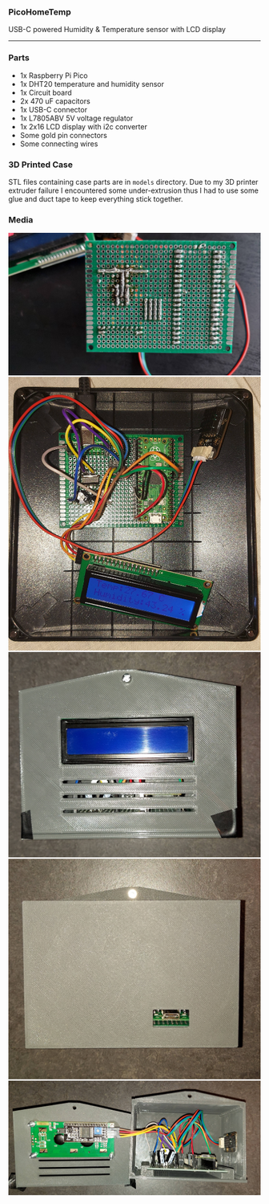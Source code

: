 ### PicoHomeTemp

USB-C powered Humidity & Temperature sensor with LCD display

---

### Parts
- 1x Raspberry Pi Pico
- 1x DHT20 temperature and humidity sensor
- 1x Circuit board
- 2x 470 uF capacitors
- 1x USB-C connector
- 1x L7805ABV 5V voltage regulator
- 1x 2x16 LCD display with i2c converter
- Some gold pin connectors
- Some connecting wires

### 3D Printed Case
STL files containing case parts are in `models` directory. Due to my 3D printer extruder failure I encountered some under-extrusion thus I had to use some glue and duct tape to keep everything stick together.

### Media
![breadboard](media/picotemp_board_bottom.jpg)
![breadboard](media/picotemp_bare.jpg)
![case front](media/picotem_case_front.jpg)
![case back](media/picotemp_case_back.jpg)
![case inside](media/picotemp_case_inside.jpg)
